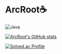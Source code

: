 # ArcRoot☕

![Java](https://img.shields.io/badge/Java-007396.svg?&style=for-the-badge&logo=Java&logoColor=white)


[![ArcRoot's GitHub stats](https://github-readme-stats.vercel.app/api?username=ArcRoot)](https://github.com/ArcRoot/github-readme-stats)

[![Solved.ac Profile](http://mazassumnida.wtf/api/v2/generate_badge?boj=phg5253)](https://solved.ac/phg5253/)
